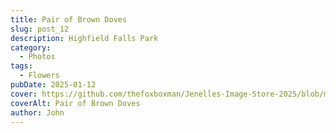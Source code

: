 ```yaml
---
title: Pair of Brown Doves
slug: post_12
description: Highfield Falls Park
category:
  - Photos
tags:
  - Flowers
pubDate: 2025-01-12
cover: https://github.com/thefoxboxman/Jenelles-Image-Store-2025/blob/main/Post-1_DSC9319-Edit.jpg?raw=true
coverAlt: Pair of Brown Doves
author: John
---
```

